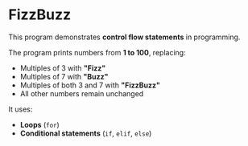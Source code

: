 # FizzBuzz

This program demonstrates **control flow statements** in programming.

The program prints numbers from **1 to 100**, replacing:
- Multiples of 3 with **"Fizz"**
- Multiples of 7 with **"Buzz"**
- Multiples of both 3 and 7 with **"FizzBuzz"**
- All other numbers remain unchanged

It uses:
- **Loops** (`for`)
- **Conditional statements** (`if`, `elif`, `else`)
